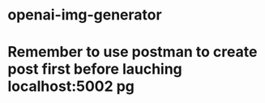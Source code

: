 # openai-img-generator
# Remember to use postman to create post first before lauching localhost:5002 pg